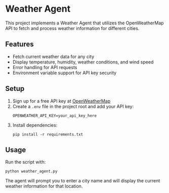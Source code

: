 # Weather Agent

This project implements a Weather Agent that utilizes the OpenWeatherMap API to fetch and process weather information for different cities.

## Features
- Fetch current weather data for any city
- Display temperature, humidity, weather conditions, and wind speed
- Error handling for API requests
- Environment variable support for API key security

## Setup
1. Sign up for a free API key at [OpenWeatherMap](https://openweathermap.org/api)
2. Create a `.env` file in the project root and add your API key:
   ```
   OPENWEATHER_API_KEY=your_api_key_here
   ```
3. Install dependencies:
   ```
   pip install -r requirements.txt
   ```

## Usage
Run the script with:
```
python weather_agent.py
```

The agent will prompt you to enter a city name and will display the current weather information for that location.
